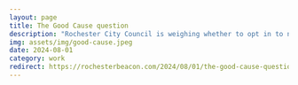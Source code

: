 ```yaml
---
layout: page
title: The Good Cause question
description: "Rochester City Council is weighing whether to opt in to new statewide Good Cause Eviction protections. Tenant groups support the legislation, while landlords warn of unintended consequences."
img: assets/img/good-cause.jpeg
date: 2024-08-01
category: work
redirect: https://rochesterbeacon.com/2024/08/01/the-good-cause-question/
---
```

